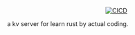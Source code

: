 <p align="center">
    <a href="https://github.com/lianxmfor/kv/actions/workflows/ci.yml">
        <img src="https://github.com/lianxmfor/kv/actions/workflows/ci.yml/badge.svg" alt="CICD"/>
    </a>
</p>

a kv server for learn rust by actual coding.
